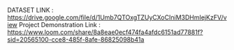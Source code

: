 DATASET LINK :
https://drive.google.com/file/d/1Umb7QTOxgTZUyCXoCIniM3DHmIejKzFV/view
Project Demonstration Link : 
https://www.loom.com/share/8a8eae0ecf474fa4afdc6151ad77881f?sid=20565100-cce8-485f-8afe-86825098b41a 
